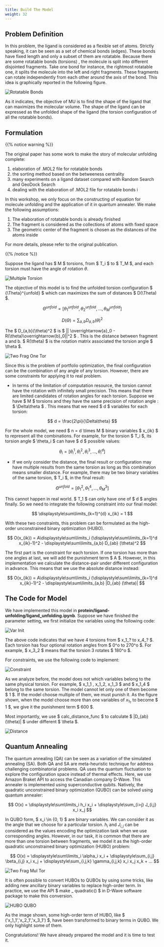 ```yaml
---
title: Build The Model
weight: 32
---
```


## Problem Definition

In this problem, the ligand is considered as a flexible set of atoms. Strictly speaking, 
it can be seen as a set of chemical bonds (edges). These bonds have fixed length and 
only a subset of them are rotatable. Because there are some rotatable bonds (torsions)
, the molecule is split into different disjointed fragments. Take one bond for instance, 
the rightmost rotatable one, it splits the molecule into the left and right fragments. 
These fragments can rotate independently from each other around the axis of the bond. This 
idea is graphically reported in the following figure. 

 ![Rotatable Bonds](/images/rotatable-bonds.png)

 As it indicates, the objective of MU is to find the shape of the ligand that can maximizes 
 the molecular volume. The shape of the ligand can be expressed as the unfolded shape of the
  ligand (the torsion configuration of all the rotatable bonds).

## Formulation

{{% notice warning %}}

 The original paper has some work to make the story of molecular unfolding complete:

 1. elaboration of .MOL2 file for rotatable bonds
 2. the sorting method based on the betweeness centrality 
 3.  many experiments on a ligand dataset compared with Random Search and GeoDock Search
 4. dealing with the elaboration of .MOL2 file for rotatable bonds i

 In this workshop, we only focus on the constructing of equation for molecule unfolding and 
 the application of it in quantum annealer. We make the following assumptions:

 1. The elaboration of rotatable bonds is already finished
 2. The fragment is considered as the collections of atoms with fixed space 
 3. The geometric center of the fragment is chosen as the distances of the atoms inside

 For more details, please refer to the original publication.

{{% /notice %}}

Suppose the ligand has $ M $ torsions, from $ T_i $ to $ T_M $, and each torsion must have the angle 
of rotation $\theta$.

![Multiple Torsion](/images/multiple-torsion.png)

The objective of this model is to find the unfolded torsion configuration $ {\Theta}^{unfold} $ which 
can maximizes the sum of distances $ D(\Theta) $.

$$ {\Theta}^{unfold} = [\theta^{unfold}_1,  \theta^{unfold}_2, ..., \theta^{unfold}_M] $$

$$ D(\Theta) = \sum_{a,b}D_{a,b}(\theta)^2 $$

The $ D_{a,b}(\theta)^2 $ is $ || \overrightarrow{a}_0 - R(\theta)\overrightarrow{b}_0||^2  $ . 
This is the distance between fragment a and b. $ R(\theta) $ is the rotation matrix associated the torsion angle 
$ \theta $.

![Two Frag One Tor](/images/two-frag-one-torsion.png)

Since this is the problem of portfolio optimization, the final configuration can be the combination of any 
angle of any torsion. However, there are some constraints for applying it to real problem.
* In terms of the limitation of computation resource, the torsion cannot have the rotation with infinitely small 
precision. This means that there are limited candidates of rotation angles for each torsion. Suppose we have $ M $ 
torsions and they have the same precision of rotation angle : $ \Delta\theta $ . This means that we need $ d $ variables 
for each torsion:

$$ d = \frac{2\pi}{\Delta\theta} $$

For the whole model, we need $ n = d \times M $ binary variables $ x_{ik} $ to represent all the combinations. 
For example, for the torsion $ T_i $, its torsion angle $ \theta_i $ can have $ d $ possible values:

$$ \theta_i = [\theta_i^1,\theta_i^2,\theta_i^3, ..., \theta_i^d] $$

* If we only consider the distance, the final result or configuration may have multiple results from the same torsion as long 
as this combination means smaller distance. For example, there may be two binary variables of the same torsion, $ T_i $, in the 
final result:

$$ {\Theta}^{unfold} = [\theta^2_1,  \theta^4_1, ..., \theta^3_M] $$

This cannot happen in real world. $ T_1 $ can only have one of $ d $ angles finally. So we need to integrate the following constraint into our final model:

$$ \displaystyle\sum\limits_{k=1}^{d} x_{ik} = 1 $$

With these two constraints, this problem can be formulated as the high-order unconstrained binary optimization (HUBO).

$$ O(x_{ik}) = A\displaystyle\sum\limits_i (\displaystyle\sum\limits_{k=1}^d x_{ik}-1)^2 - \displaystyle\sum\limits_{a,b} D_{ab} (\theta)^2 $$

The first part is the constraint for each torsion. If one torsion has more than one angles at last, we will add the punishment term $ A $. 
However, in this implementation we calculate the distance-pair under different configuration in advance. This 
means that we use the absolute distance instead:

$$ O(x_{ik}) = A\displaystyle\sum\limits_i (\displaystyle\sum\limits_{k=1}^d x_{ik}-1)^2 - \displaystyle\sum\limits_{a,b} |D_{ab} (\theta)| $$

## The Code for Model

We have implemented this model in **protein/ligand-unfolding/ligand_unfolding.ipynb**.
Suppose we have finished the parameter setting, we first initialize 
the variables using the following code:

![Var Init](/images/var-init.png)

The above code indicates that we have 4 torsions from $ x_1_? to x_4_? $. Each torsion has four optional rotation angles from $ 0^o to 270^o $. For example, $ x_3_2 $ means that the torsion 3 rotates 
$ 180^o $.

For constraints, we use the following code to implement: 

![Constraint](/images/constraint.png)

As we analyze before, the model does not which variables belong to 
the same physical torsion. For example, $ x_1_1 , x_1_2, x_1_3 $ 
and $ x_1_4 $ belong to the same torsion. The model cannot let only 
one of them become $ 1 $. If the model choose multiple of them, we 
must punish it. As the figure shown, when the model choose more than 
one variables of $x_1_?$ to become $ 1 $, we give it the punishment 
term $ 600 $. 

Most importantly, we use $ calc_distance_func $ to calculate
$ |D_{ab} (\theta)| $ under different $ \theta $.

![Distance](/images/distance.png)

## Quantum Annealing

The quantum annealing (QA) can be seen as a variation of the simulated annealing (SA). Both QA and SA are meta-heuristic technique for address 
challenging combinatorial problems. QA uses the quantum fluctuation to explore the configuration space instead of thermal effects. Here, we use 
Amazon Braket API to access the Canadian company D-Wave. This annealer is implemented using superconductive qubits. Natively, the quadratic 
unconstrained binary optimization (QUBO) can be solved using quantum annealer:

$$ O(x) = \displaystyle\sum\limits_i h_i x_i + \displaystyle\sum_{i>j} J_{i,j} x_i x_j $$

In QUBO form, $ x_i \in \{0, 1\} $ are binary variables. We can consider it as the angle that we choose for a particular torsion. $h_i$ and $J_{i,j}$
 can be considered as the values encoding the optimization task when we use corresponding angles. However, in our task, it is common that there are 
 more than one torsion between fragments, we model it as the high-order quadratic unconstrained binary optimization (HUBO) problem:

$$ O(x) = \displaystyle\sum\limits_i \alpha_i x_i + \displaystyle\sum_{i,j} \beta_{i,j} x_i x_j + \displaystyle\sum_{i,j,k} \gamma_{i,j,k} x_i x_j x_k + ... $$

![Two Frag Mul Tor](/images/two-frag-multiple-torsion.png)

It is often possible to convert HUBOs to QUBOs by using some tricks, 
like adding new ancillary binary variables to replace high-order term. 
In practice, we use the API $ make \_ quadratic() $ in D-Wave software package to make this conversion.

![HUBO QUBO](/images/hubo-qubo.png)

As the image shown, some high-order term of HUBO, like $ ('x\_1\_1','x\_2\_1','x\_3\_1') $, have been 
transformed to binary terms in QUBO. We only highlight some of them.


Congratulations! We have already prepared the model and it is time to test it.
